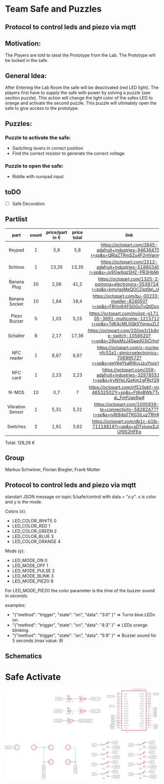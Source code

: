 # Team Safe and Puzzles

## Protocol to control leds and piezo via mqtt

## Motivation:
The Players are told to steal the Prototype from the Lab. The Prototype will be locked in the safe.



## General Idea:
After Entering the Lab Room the safe will be deactivated (red LED light). The players first have to supply the safe with power by solving a puzzle (see section puzzle).
This action will change the light color of the safes LED to orange and activate the second puzzle. This puzzle will ultimately open the safe to give access to the prototype.


## Puzzles:
### Puzzle to activate the safe: 
* Switching levers in correct position
* Find the correct resistor to generate the correct voltage
		

### Puzzle to open the safe:
* Riddle with numpad input
		

## toDO
- [ ] Safe Decoration


## Partlist

**part**|**count**|**price/part in €**|**price total**|**link**
:-----:|:-----:|:-----:|:-----:|:-----:
Keypad|1|5,8|5,8|https://octopart.com/3845-adafruit+industries-94636475?r=sp&s=QRIaZTRmSZu4F2mVarnONA
Schloss|1|13,35|13,35|https://octopart.com/1512-adafruit+industries-51880349?r=sp&s=Jx9Gw6qzSH2-PR3HbMgn8w
Banana Plug|20|2,06|41,2|https://octopart.com/1325-2-pomona+electronics-55397240?r=sp&s=kmyIgsMeQOCZjpt9e\_rAXw
Banana Socket|10|1,84|18,4|https://octopart.com/bu-00233-0-mueller-824050?r=sp&s=FBVoi6XFSGGoTvQtIDogQw
Piezo Buzzer|5|1,03|5,15|https://octopart.com/mckpt-g1711a3-05-3691-multicomp-12157125?r=sp&s=TdKAcML0QkSYqrwuZLE5lQ
Schalter|8|2,17|17,36|https://octopart.com/100sp1t1b4m2qe-e-switch-1058620?r=sp&s=26ppMzJ4SaadG3iCrhg9HA
NFC reader|1|8,87|8,87|https://octopart.com/x-nucleo-nfc02a1-stmicroelectronics-70699572?r=sp&s=peYAeYkaRWujJzuYnoxYPw
NFC card|1|2,23|2,23|https://octopart.com/359-adafruit+industries-32978551?r=sp&s=lryNYeLIQsKm1gFRcf293w
N-MOS|10|0,7|7|https://octopart.com/irf510pbf-vishay-46532502?r=sp&s=Ft8oBWb7Tw--a\_FmfUap9w#
Vibration Sensor|1|5,31|5,31|https://octopart.com/1005939-1-te+connectivity-58282477?r=sp&s=jvRt9ds0TKG3iLuzTRHAzw
Switches|2|1,81|3,62|https://octopart.com/db1c-b1lb-zf-71118816?r=sp&s=sDTxIuqxSJOc-Uf9S2HFEg

Total: 128,29 €

## Group

Markus Schwörer, Florian Bregler, Frank Mutter

## Protocol to control leds and piezo via mqtt

standart JSON message on topic 5/safe/control with data = "x:y". x is color and y is the mode.


Colors (x):
* LED_COLOR_WHITE 0
* LED_COLOR_RED 1
* LED_COLOR_GREEN 2
* LED_COLOR_BLUE  3
* LED_COLOR_ORANGE 4

Mode (y):
* LED_MODE_ON 0
* LED_MODE_OFF 1
* LED_MODE_PULSE 2
* LED_MODE_BLINK 3
* LED_MODE_PIEZO 9

For LED_MODE_PIEZO the color parameter is the time of the buzzer sound in seconds.

examples:
* "{\"method\": \"trigger\", \"state\": \"on\", \"data\": \"3:0\" }"
=> Turns blue LEDs on.
* "{\"method\": \"trigger\", \"state\": \"on\", \"data\": \"4:3\" }"
=> LEDs orange blinking.
* "{\"method\": \"trigger\", \"state\": \"on\", \"data\": \"5:9\" }"
=> Buzzer sound for 5 seconds (max value: 9)

## Schematics

# Safe Activate
![Safe Activate Schematic](Pics/SchematictActivate.png)
